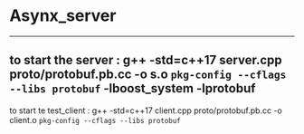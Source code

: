 # Asynx_server






----------------------
to start the server : g++ -std=c++17 server.cpp proto/protobuf.pb.cc -o s.o `pkg-config --cflags --libs protobuf` -lboost_system -lprotobuf
----------------------
to start te test_client : g++ -std=c++17 client.cpp proto/protobuf.pb.cc -o client.o `pkg-config --cflags --libs protobuf`

